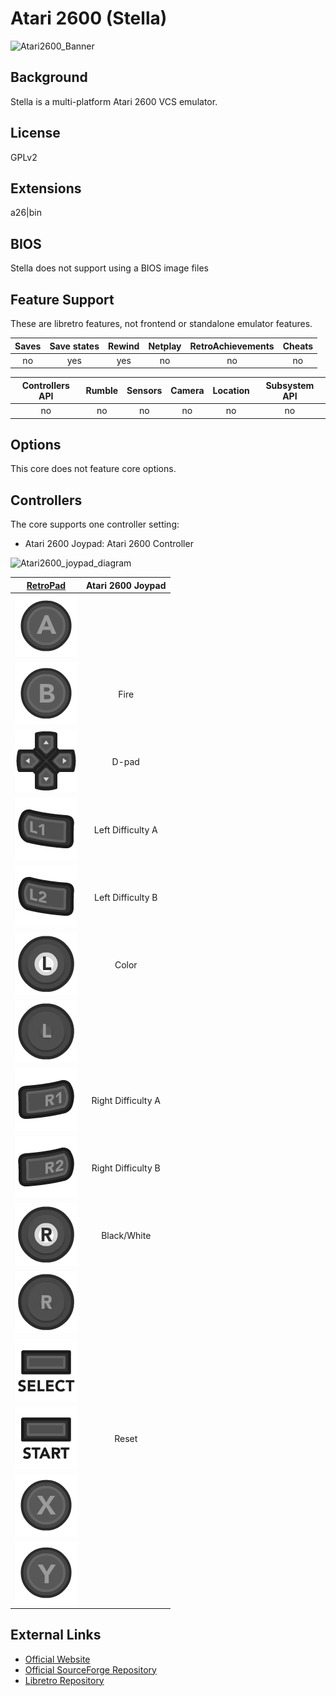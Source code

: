 # Atari 2600 (Stella)

![Atari2600_Banner](https://cloud.githubusercontent.com/assets/10035308/12189478/572ad3d8-b57b-11e5-96c3-34e61cc960e3.png)

## Background

Stella is a multi-platform Atari 2600 VCS emulator.

## License

GPLv2

## Extensions

a26|bin

## BIOS

Stella does not support using a BIOS image files

## Feature Support

These are libretro features, not frontend or standalone emulator features.

| Saves | Save states | Rewind | Netplay | RetroAchievements | Cheats |
|:-----:|:-----------:|:------:|:-------:|:-----------------:|:------:|
|  no   |     yes      |   yes   |   no    |         no        |   no   |

| Controllers API | Rumble | Sensors | Camera | Location | Subsystem API |
|:---------------:|:------:|:-------:|:------:|:--------:|:-------------:|
|        no       |   no   |    no   |   no   |    no    |       no      |

## Options

This core does not feature core options.

## Controllers

The core supports one controller setting:

* Atari 2600 Joypad: Atari 2600 Controller

![Atari2600_joypad_diagram](https://cloud.githubusercontent.com/assets/10035308/8237960/02aa13fc-15b0-11e5-92c2-311e8960883b.png)

|                      [RetroPad](RetroPad)                      |   Atari 2600 Joypad   |
|:--------------------------------------------------------------:|:--------------:|
|        ![RetroPad_A](images/RetroPad/Retro_A_Round.png)        |                |
|        ![RetroPad_B](images/RetroPad/Retro_B_Round.png)        |      Fire      |
|        ![RetroPad_Dpad](images/RetroPad/Retro_Dpad.png)        |      D-pad     |
|          ![RetroPad_L1](images/RetroPad/Retro_L1.png)          |Left Difficulty A|
|          ![RetroPad_L2](images/RetroPad/Retro_L2.png)          |Left Difficulty B|
|          ![RetroPad_L3](images/RetroPad/Retro_L3.png)          |      Color     |
|  ![RetroPad_Left_Stick](images/RetroPad/Retro_Left_Stick.png)  |                |
|          ![RetroPad_R1](images/RetroPad/Retro_R1.png)          |Right Difficulty A|
|          ![RetroPad_R2](images/RetroPad/Retro_R2.png)          |Right Difficulty B|
|          ![RetroPad_R3](images/RetroPad/Retro_R3.png)          |  Black/White   |
| ![RetroPad_Right_Stick](images/RetroPad/Retro_Right_Stick.png) |                |
|      ![RetroPad_Select](images/RetroPad/Retro_Select.png)      |                |
|       ![RetroPad_Start](images/RetroPad/Retro_Start.png)       |      Reset     |
|        ![RetroPad_X](images/RetroPad/Retro_X_Round.png)        |                |
|        ![RetroPad_Y](images/RetroPad/Retro_Y_Round.png)        |                |

## External Links

* [Official Website](http://stella.sourceforge.net/)
* [Official SourceForge Repository](http://sourceforge.net/projects/stella/) 
* [Libretro Repository](https://github.com/libretro/stella-libretro)
